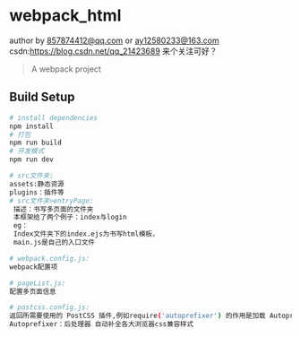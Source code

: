 # webpack_html
author by 857874412@qq.com or ay12580233@163.com
csdn:https://blog.csdn.net/qq_21423689
来个关注可好？
> A webpack project

## Build Setup

``` bash
# install dependencies
npm install
# 打包
npm run build  
# 开发模式
npm run dev

# src文件夹:
assets:静态资源
plugins：插件等
# src文件夹>entryPage:
 描述：书写多页面的文件夹
 本框架给了两个例子：index与login
 eg：
 Index文件夹下的index.ejs为书写html模板，
 main.js是自己的入口文件

# webpack.config.js:
webpack配置项

# pageList.js:
配置多页面信息

# postcss.config.js:
返回所需要使用的 PostCSS 插件,例如require('autoprefixer') 的作用是加载 Autoprefixer 插件。
Autoprefixer：后处理器 自动补全各大浏览器css兼容样式